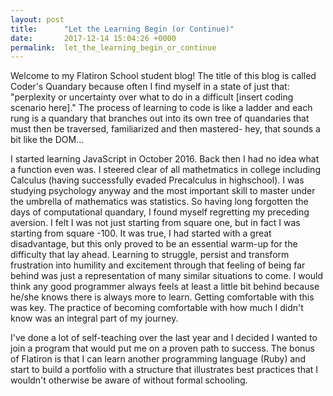```yaml
---
layout: post
title:      "Let the Learning Begin (or Continue)"
date:       2017-12-14 15:04:26 +0000
permalink:  let_the_learning_begin_or_continue
---
```


Welcome to my Flatiron School student blog! The title of this blog is called Coder's Quandary because often I find myself in a state of just that: "perplexity or uncertainty over what to do in a difficult [insert coding scenario here]." The process of learning to code is like a ladder and each rung is a quandary that branches out into its own tree of quandaries that must then be traversed, familiarized and then mastered- hey, that sounds a bit like the DOM...

I started learning JavaScript in October 2016. Back then I had no idea what a function even was. I steered clear of all mathetmatics in college including Calculus (having successfully evaded Precalculus in highschool). I was studying psychology anyway and the most important skill to master under the umbrella of mathematics was statistics. So having long forgotten the days of computational quandary, I found myself regretting my preceding aversion. I felt I was not just starting from square one, but in fact I was starting from square -100. It was true, I had started with a great disadvantage, but this only proved to be an essential warm-up for the difficulty that lay ahead. Learning to struggle, persist and transform frustration into humility and excitement through that feeling of being far behind was just a representation of many similar situations to come. I would think any good programmer always feels at least a little bit behind because he/she knows there is always more to learn. Getting comfortable with this was key. The practice of becoming comfortable with how much I didn't know was an integral part of my journey.

I've done a lot of self-teaching over the last year and I decided I wanted to join a program that would put me on a proven path to success. The bonus of Flatiron is that I can learn another programming language (Ruby) and start to build a portfolio with a structure that illustrates best practices that I wouldn't otherwise be aware of without formal schooling.

